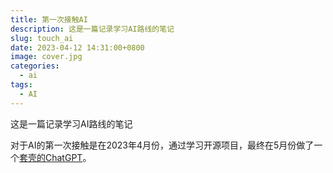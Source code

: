 ```yaml
---
title: 第一次接触AI
description: 这是一篇记录学习AI路线的笔记
slug: touch_ai
date: 2023-04-12 14:31:00+0800
image: cover.jpg
categories:
  - ai
tags:
  - AI
---
```


这是一篇记录学习AI路线的笔记

对于AI的第一次接触是在2023年4月份，通过学习开源项目，最终在5月份做了一个[套壳的ChatGPT](https://chat.oldwei.com)。
